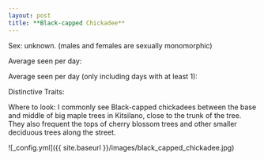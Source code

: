 ```yaml
---
layout: post
title: **Black-capped Chickadee**
---
```

Sex: unknown. (males and females are sexually monomorphic)

Average seen per day:

Average seen per day (only including days with at least 1):

Distinctive Traits:

Where to look: I commonly see Black-capped chickadees between the base and middle of big maple trees in Kitsilano, close to the trunk of the tree. They also frequent the tops of cherry blossom trees and other smaller deciduous trees along the street. 

![_config.yml]({{ site.baseurl }}/images/black_capped_chickadee.jpg)
